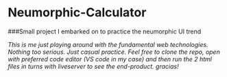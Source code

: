 # Neumorphic-Calculator

###Small project I embarked on to practice the neumorphic UI trend

*This is me just playing around with the fundamental web technologies. Nothing too serious. Just casual practice.
Feel free to clone the repo, open with preferred code editor (VS code in my case) and then run the 2 html files in turns with liveserver to see the end-product.
gracias!*
